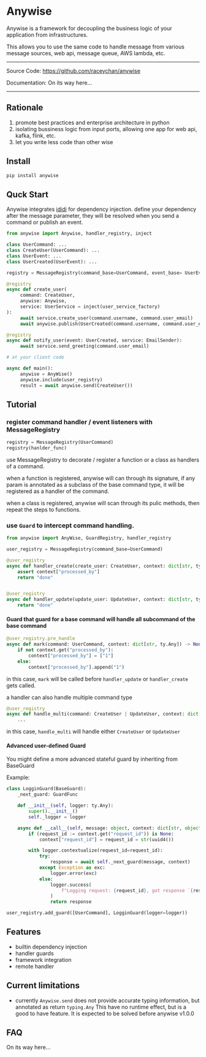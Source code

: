 # Anywise

Anywise is a framework for decoupling the business logic of your application from infrastructures.

This allows you to use the same code to handle message from various message sources, web api, message queue, AWS lambda, etc.

---

Source Code: https://github.com/raceychan/anywise

Documentation: On its way here...

---

## Rationale

1. promote best practices and enterprise architecture in python
2. isolating bussiness logic from input ports, allowing one app for web api, kafka, flink, etc.
3. let you write less code than other wise

## Install

```py
pip install anywise
```

## Quck Start

Anywise integrates [ididi](https://github.com/raceychan/ididi) for dependency injection.
define your dependency after the message parameter, they will be resolved when you send a command or publish an event.

```py
from anywise import Anywise, handler_registry, inject

class UserCommand: ...
class CreateUser(UserCommand): ...
class UserEvent: ...
class UserCreated(UserEvent): ...

registry = MessageRegistry(command_base=UserCommand, event_base= UserEvent)

@registry
async def create_user(
     command: CreateUser, 
     anywise: Anywise, 
     service: UserService = inject(user_service_factory)
):
     await service.create_user(command.username, command.user_email)
     await anywise.publish(UserCreated(command.username, command.user_email))

@registry
async def notify_user(event: UserCreated, service: EmailSender):
     await service.send_greeting(command.user_email)

# at your client code

async def main():
     anywise = AnyWise()
     anywise.include(user_registry)
     result = await anywise.send(CreateUser())
```

## Tutorial

### register command handler / event listeners with MessageRegistry

```py
registry = MessageRegistry(UserCommand)
registry(hanlder_func)
```

use MessageRegistry to decorate / register a function or a class as handlers of a command.

when a function is registered, anywise will can through its signature, if any param is annotated as a subclass of the base command type, it will be registered as a handler of the command.

when a class is registered, anywise will scan through its pulic methods, then repeat the steps to functions.

### use `Guard` to intercept command handling.

```py
from anywise import AnyWise, GuardRegistry, handler_registry

user_registry = MessageRegistry(command_base=UserCommand)

@user_registry
async def handler_create(create_user: CreateUser, context: dict[str, ty.Any]):
    assert context["processed_by"]
    return "done"


@user_registry
async def handler_update(update_user: UpdateUser, context: dict[str, ty.Any]):
    return "done"
```

#### Guard that guard for a base command will handle all subcommand of the base command

```py
@user_registry.pre_handle
async def mark(command: UserCommand, context: dict[str, ty.Any]) -> None:
    if not context.get("processed_by"):
        context["processed_by"] = ["1"]
    else:
        context["processed_by"].append("1")
```

in this case, `mark` will be called before `handler_update` or `handler_create` gets called.

a handler can also handle multiple command type

```py
@user_registry
async def handle_multi(command: CreateUser | UpdateUser, context: dict[str, ty.Any]):
    ...
```

in this case, `handle_multi` will handle either `CreateUser` or `UpdateUser`

#### Advanced user-defined Guard

You might define a more advanced stateful guard by inheriting from BaseGuard

Example:

```py
class LogginGuard(BaseGuard):
    _next_guard: GuardFunc

    def __init__(self, logger: ty.Any):
        super().__init__()
        self._logger = logger

    async def __call__(self, message: object, context: dict[str, object]):
        if (request_id := context.get("request_id")) is None:
            context["request_id"] = request_id = str(uuid4())

        with logger.contextualize(request_id=request_id):
            try:
                response = await self._next_guard(message, context)
            except Exception as exc:
                logger.error(exc)
            else:
                logger.success(
                    f"Logging request: {request_id}, got response `{response}`"
                )
                return response

user_registry.add_guard([UserCommand], LogginGuard(logger=logger))
```

## Features

- builtin dependency injection
- handler guards
- framework integration
- remote handler

## Current limitations

- currently `Anywise.send` does not provide accurate typing information, but annotated as return `typing.Any`
This have no runtime effect, but is a good to have feature.
It is expected to be solved before anywise v1.0.0

## FAQ

On its way here...
